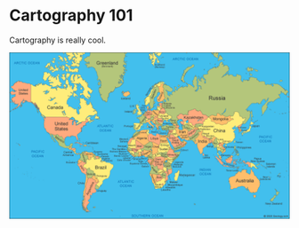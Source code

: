 # Cartography 101

Cartography is really cool.

![Supposedly a GIF of the world](media/world-map.gif)